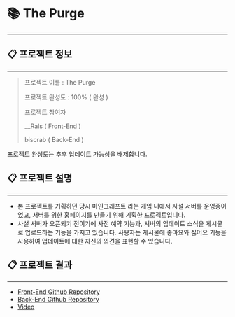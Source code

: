 # 📚 The Purge

---

## 📋 프로젝트 정보

---

> 프로젝트 이름 : The Purge
> 
> 
> 프로젝트 완성도 : 100% ( 완성 )
> 
> 프로젝트 참여자
> 
> __Rals ( Front-End )
> 
> biscrab ( Back-End )
> 

프로젝트 완성도는 추후 업데이트 가능성을 배제합니다.

## 📋 프로젝트 설명

---

- 본 프로젝트를 기획하던 당시 마인크래프트 라는 게임 내에서 사설 서버를 운영중이었고, 서버를 위한 홈페이지를 만들기 위해 기획한 프로젝트입니다.
- 사설 서버가 오픈되기 전이기에 사전 예약 기능과, 서버의 업데이트 소식을 게시물로 업로드하는 기능을 가지고 있습니다.
사용자는 게시물에 좋아요와 싫어요 기능을 사용하여 업데이트에 대한 자신의 의견을 표현할 수 있습니다.

## 📋 프로젝트 결과

---

- [Front-End Github Repository](https://github.com/Sonnehilda/ThePurge)
- [Back-End Github Repository](https://github.com/biscrab/ThePurge-BackEnd)
- [Video](https://cdn.discordapp.com/attachments/921423896270491668/984466449798160424/The-Purge.mp4)